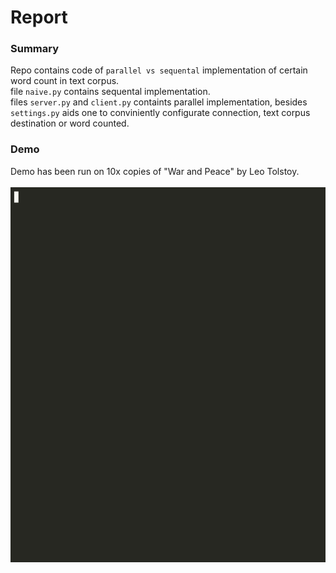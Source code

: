 # Report

### Summary<br>
Repo contains code of `parallel vs sequental` implementation of certain word count in text corpus.<br>
file `naive.py` contains sequental implementation.<br>
files `server.py` and `client.py` containts parallel implementation, besides `settings.py` aids 
one to conviniently configurate connection, text corpus destination or word counted.
<br>

### Demo<br>
Demo has been run on 10x copies of "War and Peace" by Leo Tolstoy.<br>
<br>
<img src="https://github.com/melancholiaque/labs/blob/master/parallel/zero-lab/demo.gif" width="600" height="600">
